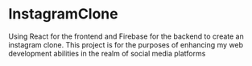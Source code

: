 # InstagramClone
Using React for the frontend and Firebase for the backend to create an instagram clone. This project is for the purposes of enhancing my web development abilities in the realm of social media platforms
